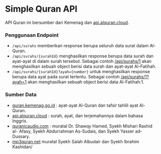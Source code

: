 # Simple Quran API

API Quran ini bersumber dari Kemenag dan [api.alquran.cloud](https://api.alquran.cloud).

### Penggunaan Endpoint

- `/api/surahs` memberikan response berupa seluruh data surat dalam Al-Quran.
- `/api/surahs/{surahId}` menghasilkan response berupa data surah dan ayat-ayat di dalam surah tersebut. Sebagai contoh [/api/surahs/1](https://quran-api-lk.vercel.app/api/surahs/1) akan menghasilkan sebuah object berisi data surah dan ayat-ayat Al-Fatihah.
- `/api/surahs/{surahId}?ayah={number}` untuk menghasilkan response berupa data ayat pada surat tertentu. Sebagai contoh [/api/surahs/1?ayah=1](https://quran-api-lk.vercel.app/api/surahs/1?ayah=1) akan menghasilkan sebuah object berisi data Al-Fatihah:1.

### Sumber Data

- [quran.kemenag.go.id](https://quran.kemenag.go.id) : ayat-ayat Al-Quran dan tafsir tahlili ayat Al-Quran.
- [api.alquran.cloud](https://api.alquran.cloud) : surah, ayat, dan terjemahannya dalam bahasa Inggris.
- [quranicaudio.com](https://quranicaudio.com) : muratal Dr. Shawqy Hamed, Syekh Mishari Rashid al-`Afasy, Syekh Abdurrahman As-Sudais, dan Syekh Yasser ad-Dussary.
- [mp3quran.net](https://mp3quran.net) muratal Syekh Salah Albudair dan Syekh Ibrahim Kashidan/
